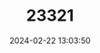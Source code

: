 ---
title: "23321"
category: "Zygodontomys brevicauda"
draft: false
date: 2024-02-22 13:03:50
languages:
  English: ["Short-tailed Cane Mouse"]
---